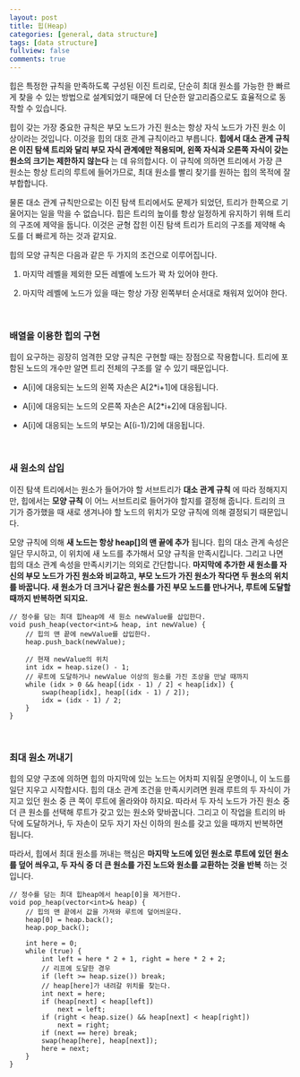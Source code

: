 ```yaml
---
layout: post
title: 힙(Heap)
categories: [general, data structure]
tags: [data structure]
fullview: false
comments: true
---
```


힙은 특정한 규칙을 만족하도록 구성된 이진 트리로, 단순히 최대 원소를 가능한 한 빠르게 찾을 수 있는 방법으로 설계되었기 때문에 더 단순한 알고리즘으로도 효율적으로 동작할 수 있습니다.

힙이 갖는 가장 중요한 규칙은 부모 노드가 가진 원소는 항상 자식 노드가 가진 원소 이상이라는 것입니다. 이것을 힙의 대호 관계 규칙이라고 부릅니다. **힙에서 대소 관계 규칙은 이진 탐색 트리와 달리 부모 자식 관계에만 적용되며, 왼쪽 자식과 오른쪽 자식이 갖는 원소의 크기는 제한하지 않는다** 는 데 유의합시다. 이 규칙에 의하면 트리에서 가장 큰 원소는 항상 트리의 루트에 들어가므로, 최대 원소를 빨리 찾기를 원하는 힙의 목적에 잘 부합합니다.

 물론 대소 관계 규칙만으로는 이진 탐색 트리에서도 문제가 되었던, 트리가 한쪽으로 기울어지는 일을 막을 수 없습니다. 힙은 트리의 높이를 항상 일정하게 유지하기 위해 트리의 구조에 제약을 둡니다. 이것은 균형 잡힌 이진 탐색 트리가 트리의 구조를 제약해 속도를 더 빠르게 하는 것과 같지요.<br>

 힙의 모양 규칙은 다음과 같은 두 가지의 조건으로 이루어집니다.

 1. 마지막 레벨을 제외한 모든 레벨에 노드가 꽉 차 있어야 한다.

 2. 마지막 레벨에 노드가 있을 때는 항상 가장 왼쪽부터 순서대로 채워져 있어야 한다.

 <br>

### 배열을 이용한 힙의 구현
 힙이 요구하는 굉장히 엄격한 모양 규칙은 구현할 때는 장점으로 작용합니다. 트리에 포함된 노드의 개수만 알면 트리 전체의 구조를 알 수 있기 때문입니다.

 * A[i]에 대응되는 노드의 왼쪽 자손은 A[2*i+1]에 대응됩니다.

 * A[i]에 대응되는 노드의 오른쪽 자손은 A[2*i+2]에 대응됩니다.

 * A[i]에 대응되는 노드의 부모는 A[(i-1)/2]에 대응됩니다.

<br>

### 새 원소의 삽입
이진 탐색 트리에서는 원소가 들어가야 할 서브트리가 **대소 관계 규칙** 에 따라 정해지지만, 힙에서는 **모양 규칙** 이 어느 서브트리로 들어가야 할지를 결정해 줍니다. 트리의 크기가 증가했을 때 새로 생겨나야 할 노드의 위치가 모양 규칙에 의해 결정되기 때문입니다.

모양 규칙에 의해 **새 노드는 항상 heap[]의 맨 끝에 추가** 됩니다. 힙의 대소 관계 속성은 일단 무시하고, 이 위치에 새 노드를 추가해서 모양 규칙을 만족시킵니다. 그리고 나면 힙의 대소 관계 속성을 만족시키기는 의외로 간단합니다. **마지막에 추가한 새 원소를 자신의 부모 노드가 가진 원소와 비교하고, 부모 노드가 가진 원소가 작다면 두 원소의 위치를 바꿉니다. 새 원소가 더 크거나 같은 원소를 가진 부모 노드를 만나거나, 루트에 도달할 때까지 반복하면 되지요.**

```
// 정수를 담는 최대 힙heap에 새 원소 newValue를 삽입한다.
void push_heap(vector<int>& heap, int newValue) {
    // 힙의 맨 끝에 newValue를 삽입한다.
    heap.push_back(newValue);

    // 현재 newValue의 위치
    int idx = heap.size() - 1;
    // 루트에 도달하거나 newValue 이상의 원소를 가진 조상을 만날 때까지
    while (idx > 0 && heap[(idx - 1) / 2] < heap[idx]) {
        swap(heap[idx], heap[(idx - 1) / 2]);
        idx = (idx - 1) / 2;
    }
}
```

<br>

### 최대 원소 꺼내기
힙의 모양 구조에 의하면 힙의 마지막에 있는 노드는 어차피 지워질 운명이니, 이 노드를 일단 지우고 시작합시다. 힙의 대소 관계 조건을 만족시키려면 원래 루트의 두 자식이 가지고 있던 원소 중 큰 쪽이 루트에 올라와야 하지요. 따라서 두 자식 노드가 가진 원소 중 더 큰 원소를 선택해 루트가 갖고 있는 원소와 맞바꿉니다. 그리고 이 작업을 트리의 바닥에 도달하거나, 두 자손이 모두 자기 자신 이하의 원소를 갖고 있을 때까지 반복하면 됩니다.

따라서, 힙에서 최대 원소를 꺼내는 핵심은 **마지막 노드에 있던 원소로 루트에 있던 원소를 덮어 씌우고, 두 자식 중 더 큰 원소를 가진 노드와 원소를 교환하는 것을 반복** 하는 것 입니다.

```
// 정수를 담는 최대 힙heap에서 heap[0]을 제거한다.
void pop_heap(vector<int>& heap) {
    // 힙의 맨 끝에서 값을 가져와 루트에 덮어씌운다.
    heap[0] = heap.back();
    heap.pop_back();

    int here = 0;
    while (true) {
        int left = here * 2 + 1, right = here * 2 + 2;
        // 리프에 도달한 경우
        if (left >= heap.size()) break;
        // heap[here]가 내려갈 위치를 찾는다.
        int next = here;
        if (heap[next] < heap[left])
            next = left;
        if (right < heap.size() && heap[next] < heap[right])
            next = right;
        if (next == here) break;
        swap(heap[here], heap[next]);
        here = next;
    }
}
```
